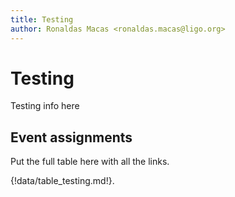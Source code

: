 ```yaml
---
title: Testing
author: Ronaldas Macas <ronaldas.macas@ligo.org>
---
```


# Testing

Testing info here

## Event assignments

Put the full table here with all the links.

{!data/table_testing.md!}.

